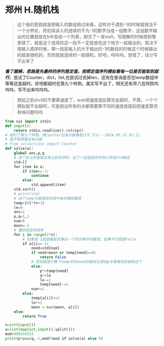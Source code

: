 # 郑州 H.随机栈

> 这个我的思路就是把输入的数组倒过来看，这样对于遇到-1的时候就相当于一个分界处，把后续读入的连续的不为-1的数字当成一组数字，这组数字输出的位置就放在b中变成一个列表，刚交了一发wa5，写题解的时候想到哪里错了，就是这个连续的这一段不一定是放在这个地方一起输出的，取决于按输入顺序时候，哪一段是输入的大于输出的-1的数目的时候这个时候输出的就是随机的，否则就是连续的一段随机。好吧，呜呜呜。想错了，估计写不出来了

***看了题解，思路是先最终的序列是定值，按照定值序列模拟看每一位是否能取到就行***，尝试了Counter，dict，list,也尝试过去掉len，还有在查询是否在temp数组中等等还是超时。好吧都超时在第九个样例，属实写不出了，明天还有早八在阿院呜呜呜，写不出来呜呜呜。

> 想起之前div4的不要算速度了，wok把速度提前算完会超时，不算，一个个模拟就不会超时，可是假设所有的点都需要算不同的速度我提前把速度算完有啥问题呜呜

```python
from sys import stdin
def input():
    return stdin.readline().rstrip()
# 超时了第九个样例，用Counter记录次数看能过不,TLE---2024.05.15.02:11
# 我不管思路没有问题
# from collections import Counter
def solve(a):
    global ans,p,q
    # 这个定义的是取出来之后的序列，这个一定是固定的所以写成std数组
    std=[]
    for item in a:
        if item==-1:
            continue
        else:
            std.append(item)
    std.sort()
    # print(std)
    # 这个temp代表我现在栈中有的哪些数组
    temp=[0]*(n+1)
    le=0
    ans=1
    p,q=1,1
    num=0
    maxn=-1
    # 遍历给定的顺序
    for i in range(2*n):
        # 如果是-1就是看能否弹出一个符合条件的数值，如果不行就是False
        if a[i]==-1:
            need=std[num]
            if need>maxn or temp[need]==0:
                return False
            # 否则就是计算下temp中的need的数目记录到p中累乘然后删除这个
            else:
                p*=temp[need]
                q*=le
                le-=1
                temp[need]-=1
            num+=1
        else:
            temp[a[i]]+=1
            le+=1
            maxn = max(maxn, a[i])
    else:
        return True

n=int(input())
a=list(map(int,input().split()))
mod=998244353
print(p*pow(q,-1,mod)%mod if solve(a) else 0)


```

